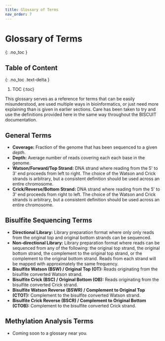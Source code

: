 ```yaml
---
title: Glossary of Terms
nav_order: 7
---
```


# Glossary of Terms
{: .no_toc }

## Table of Content
{: .no_toc .text-delta }

1. TOC
{:toc}

This glossary serves as a reference for terms that can be easily misunderstood,
are used multiple ways in bioinformatics, or just need more explaining than is
given in earlier sections. Care has been taken to try and use the definitions
provided here in the same way throughout the BISCUIT documentation.

## General Terms

  - **Coverage:** Fraction of the genome that has been sequenced to a given
  *depth*.
  - **Depth:** Average number of reads covering each each base in the genome.
  - **Watson/Forward/Top Strand:** DNA strand where reading from the 5' to 3'
  end proceeds from left to right. The choice of the Watson and Crick strands
  is arbitrary, but a consistent definition should be used across an entire
  chromosome.
  - **Crick/Reverse/Bottom Strand:** DNA strand where reading from the 5' to 3'
  end proceeds from right to left. The choice of the Watson and Crick strands
  is arbitrary, but a consistent definition should be used across an entire
  chromosome.

## Bisulfite Sequencing Terms

  - **Directional Library:** Library preparation format where only only reads
  from the original top and original bottom strands can be sequenced.
  - **Non-directional Library:** Library preparation format where reads can be
  sequenced from any of the following: the original top strand, the original
  bottom strand, the complement to the original top strand, or the complement
  to the original bottom strand. Reads from each strand will be mapped with
  approximately the same frequency.
  - **Bisulfite Watson (BSW) / Original Top (OT):** Reads originating from the
  bisulfite converted Watson strand.
  - **Bisulfite Crick (BSC) / Original Bottom (OB):** Reads originating from
  the bisulfite converted Crick strand.
  - **Bisulfite Watson Reverse (BSWR) / Complement to Original Top (CTOT):**
  Complement to the bisulfite converted Watson strand.
  - **Bisulfite Crick Reverse (BSCR) / Complement to Original Bottom (CTOB):**
  Complement to the bisulfite converted Crick strand.

## Methylation Analysis Terms

  - Coming soon to a glossary near you.
